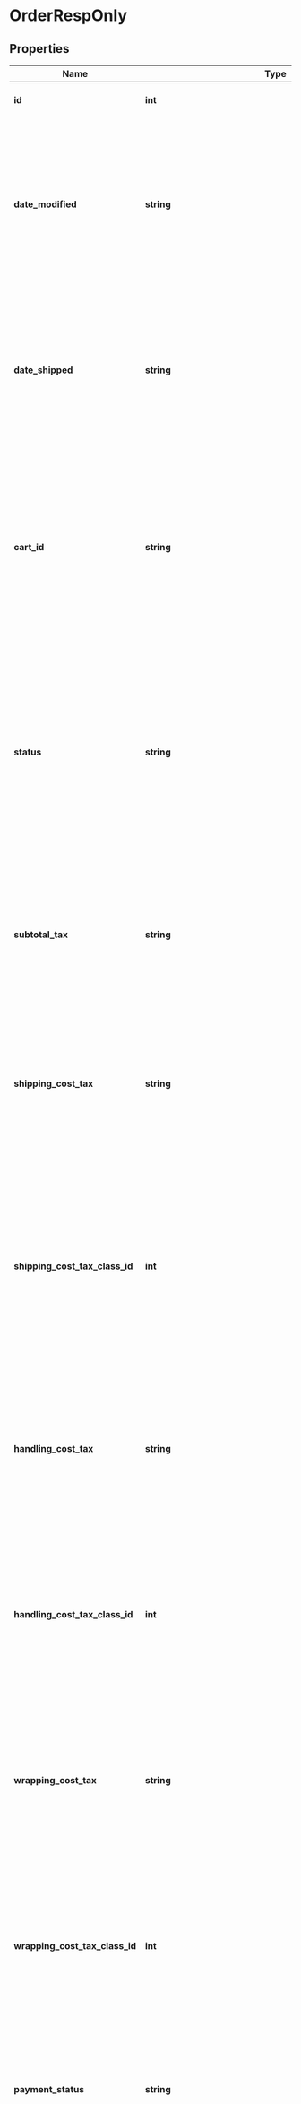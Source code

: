 # OrderRespOnly

## Properties
Name | Type | Description | Notes
------------ | ------------- | ------------- | -------------
**id** | **int** | Read-only. The ID of the order. | [optional] 
**date_modified** | **string** | A read-only value representing the last modification of the order. Do not attempt to modify or set this value in a POST or PUT operation. RFC-2822 | [optional] 
**date_shipped** | **string** | A read-only value representing the date of shipment. Do not attempt to modify or set this value in a POST or PUT operation. RFC-2822 | [optional] 
**cart_id** | **string** | The cart ID from which this order originated, if applicable. Correlates with the Cart API. This is a READ-ONLY field; do not set or modify its value in a POST or PUT request. | [optional] 
**status** | **string** | The status will include one of the (string, optiona) - values defined under Order Statuses. This value is read-only. Do not attempt to modify or set this value in a POST or PUT operation. | [optional] 
**subtotal_tax** | **string** | A read-only value. Do not attempt to set or modify this value in a POST or PUT operation. (Float, Float-As-String, Integer) | [optional] 
**shipping_cost_tax** | **string** | A read-only value. Do not attempt to modify or set this value in a POST or PUT operation. (Float, Float-As-String, Integer) | [optional] 
**shipping_cost_tax_class_id** | **int** | Shipping-cost tax class. A read-only value. Do not attempt to modify or set this value in a POST or PUT operation. (NOTE: Value ignored if automatic tax is enabled on the store.) | [optional] 
**handling_cost_tax** | **string** | A read-only value. Do not attempt to modify or set this value in a POST or PUT operation. (Float, Float-As-String, Integer) | [optional] 
**handling_cost_tax_class_id** | **int** | A read-only value. Do not attempt to set or modify this value in a POST or PUT operation. (NOTE: Value ignored if automatic tax is enabled on the store.) | [optional] 
**wrapping_cost_tax** | **string** | A read-only value. Do not attempt to modify or set this value in a POST or PUT operation. (Float, Float-As-String, Integer) | [optional] 
**wrapping_cost_tax_class_id** | **int** | A read-only value. Do not attempt to set or modify this value in a POST or PUT operation. (NOTE: Value ignored if automatic tax is enabled on the store.) | [optional] 
**payment_status** | **string** | A read-only value. Do not attempt to set or modify this value in a POST or PUT operation. | [optional] 
**store_credit_amount** | **string** | Represents the store credit that the shopper has redeemed on this individual order. This is a read-only value. Do not pass in a POST or PUT. (Float, Float-As-String, Integer) | [optional] 
**gift_certificate_amount** | **string** | A read-only value. Do not pass in a POST or PUT. (Float, Float-As-String, Integer) | [optional] 
**currency_id** | **int** | The ID of the currency being used in this transaction. A read-only value. Do not pass in a POST or PUT. | [optional] 
**currency_code** | **string** | The currency code of the currency being used in this transaction. A read-only value. Do not pass in a POST or PUT. | [optional] 
**currency_exchange_rate** | **string** | A read-only value. Do not pass in a POST or PUT. (Float, Float-As-String, Integer) | [optional] 
**default_currency_id** | **int** | A read-only value. Do not pass in a POST or PUT. | [optional] 
**coupon_discount** | **string** | A read-only value. Do not pass in a POST or PUT. (Float, Float-As-String, Integer) | [optional] 
**shipping_address_count** | **float** | The number of shipping addresses associated with this transaction. A read-only value. Do not pass in a POST or PUT. | [optional] 
**is_email_opt_in** | **bool** | Indicates whether the shopper has selected an opt-in check box (on the checkout page) to receive emails. A read-only value. Do not pass in a POST or PUT. | [optional] 
**order_source** | **string** | Orders submitted via the store&#x27;s website will include a &#x60;www&#x60; value. Orders submitted via the API will be set to &#x60;external&#x60;. A read-only value. Do not pass in a POST or PUT. | [optional] 
**products** | [**\BigCommerce\OrdersV2\Model\ProductsResource1**](ProductsResource1.md) |  | [optional] 
**shipping_addresses** | [**\BigCommerce\OrdersV2\Model\ShippingAddressResource**](ShippingAddressResource.md) |  | [optional] 
**coupons** | [**\BigCommerce\OrdersV2\Model\CouponsResource1**](CouponsResource1.md) |  | [optional] 

[[Back to Model list]](../../README.md#documentation-for-models) [[Back to API list]](../../README.md#documentation-for-api-endpoints) [[Back to README]](../../README.md)

